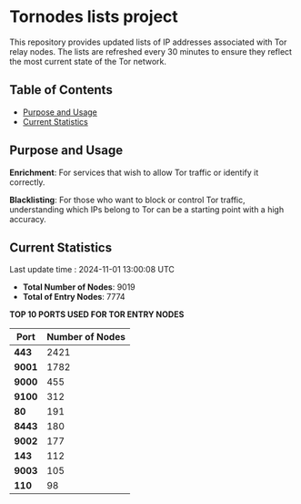 # Tornodes lists project

This repository provides updated lists of IP addresses associated with Tor relay nodes. The lists are refreshed every 30 minutes to ensure they reflect the most current state of the Tor network.

## Table of Contents

- [Purpose and Usage](#purpose-and-usage)
- [Current Statistics](#current-statistics)


## Purpose and Usage

**Enrichment**: For services that wish to allow Tor traffic or identify it correctly.

**Blacklisting**: For those who want to block or control Tor traffic, understanding which IPs belong to Tor can be a starting point with a high accuracy.

## Current Statistics

Last update time : 2024-11-01 13:00:08 UTC

- **Total Number of Nodes**: 9019
- **Total of Entry Nodes**: 7774

**TOP 10 PORTS USED FOR TOR ENTRY NODES**

| **Port** | **Number of Nodes** |
|------|-----------------|
| **443**   | 2421  |
| **9001**   | 1782  |
| **9000**   | 455  |
| **9100**   | 312  |
| **80**   | 191  |
| **8443**   | 180  |
| **9002**   | 177  |
| **143**   | 112  |
| **9003**   | 105  |
| **110**   | 98  |

